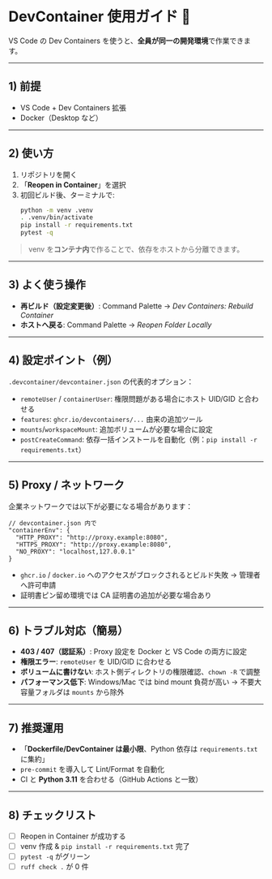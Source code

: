 # DevContainer 使用ガイド 🧰

VS Code の Dev Containers を使うと、**全員が同一の開発環境**で作業できます。

---

## 1) 前提
- VS Code + Dev Containers 拡張
- Docker（Desktop など）

---

## 2) 使い方
1. リポジトリを開く  
2. 「**Reopen in Container**」を選択  
3. 初回ビルド後、ターミナルで:
   ```bash
   python -m venv .venv
   . .venv/bin/activate
   pip install -r requirements.txt
   pytest -q
   ```

> venv を**コンテナ内**で作ることで、依存をホストから分離できます。

---

## 3) よく使う操作

- **再ビルド（設定変更後）**: Command Palette → *Dev Containers: Rebuild Container*
- **ホストへ戻る**: Command Palette → *Reopen Folder Locally*

---

## 4) 設定ポイント（例）

`.devcontainer/devcontainer.json` の代表的オプション：

- `remoteUser` / `containerUser`: 権限問題がある場合にホスト UID/GID と合わせる
- `features`: `ghcr.io/devcontainers/...` 由来の追加ツール
- `mounts`/`workspaceMount`: 追加ボリュームが必要な場合に設定
- `postCreateCommand`: 依存一括インストールを自動化（例：`pip install -r requirements.txt`）

---

## 5) Proxy / ネットワーク

企業ネットワークでは以下が必要になる場合があります：

```jsonc
// devcontainer.json 内で
"containerEnv": {
  "HTTP_PROXY": "http://proxy.example:8080",
  "HTTPS_PROXY": "http://proxy.example:8080",
  "NO_PROXY": "localhost,127.0.0.1"
}
```

- `ghcr.io` / `docker.io` へのアクセスがブロックされるとビルド失敗 → 管理者へ許可申請
- 証明書ピン留め環境では CA 証明書の追加が必要な場合あり

---

## 6) トラブル対応（簡易）

- **403 / 407（認証系）**: Proxy 設定を Docker と VS Code の両方に設定
- **権限エラー**: `remoteUser` を UID/GID に合わせる
- **ボリュームに書けない**: ホスト側ディレクトリの権限確認、`chown -R` で調整
- **パフォーマンス低下**: Windows/Mac では bind mount 負荷が高い → 不要大容量フォルダは `mounts` から除外

---

## 7) 推奨運用

- 「**Dockerfile/DevContainer は最小限**、Python 依存は `requirements.txt` に集約」
- `pre-commit` を導入して Lint/Format を自動化
- CI と **Python 3.11** を合わせる（GitHub Actions と一致）

---

## 8) チェックリスト

- [ ] Reopen in Container が成功する
- [ ] venv 作成 & `pip install -r requirements.txt` 完了
- [ ] `pytest -q` がグリーン
- [ ] `ruff check .` が 0 件